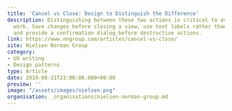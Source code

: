 ```yaml
---
title: 'Cancel vs Close: Design to Distinguish the Difference'
description: Distinguishing between these two actions is critical to avoiding losing users’
  work. Save changes before closing a view, use text labels rather than an X icon,
  and provide a confirmation dialog before destructive actions.
link: https://www.nngroup.com/articles/cancel-vs-close/
site: Nielsen Norman Group
category:
- UX writing
- Design patterns
type: Article
date: 2019-08-31T23:00:00.000+00:00
preview: ''
image: "/assets/images/nielsen.png"
organisation: _organisations/nielsen-norman-group.md
---
```

